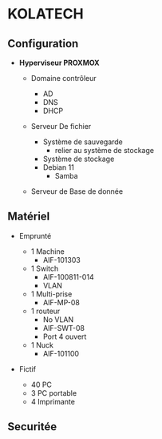 # **KOLATECH** 
 

## Configuration 

* **Hyperviseur PROXMOX**
    * Domaine contrôleur 
        * AD
        * DNS
        * DHCP 

    * Serveur De fichier
        * Système de sauvegarde
            * relier au système de stockage 
        * Système de stockage
        * Debian 11 
            * Samba 

    * Serveur de Base de donnée
    
## Matériel 

* Emprunté
    * 1 Machine
        * AIF-101303 
    * 1 Switch 
         * AIF-100811-014
         * VLAN
    * 1 Multi-prise
         * AIF-MP-08
    * 1 routeur
        * No VLAN
        * AIF-SWT-08
        * Port 4 ouvert  
    * 1 Nuck
        * AIF-101100 
        
* Fictif
    * 40 PC 
    * 3 PC portable 
    * 4 Imprimante 

## Securitée


